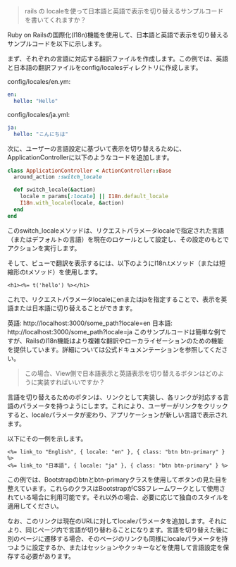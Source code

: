 > rails の localeを使って日本語と英語で表示を切り替えるサンプルコードを書いてくれますか？

Ruby on Railsの国際化(I18n)機能を使用して、日本語と英語で表示を切り替えるサンプルコードを以下に示します。

まず、それぞれの言語に対応する翻訳ファイルを作成します。この例では、英語と日本語の翻訳ファイルをconfig/localesディレクトリに作成します。

config/locales/en.ym:

```yaml
en:
  hello: "Hello"
```

config/locales/ja.yml:

```yaml
ja:
  hello: "こんにちは"
```

次に、ユーザーの言語設定に基づいて表示を切り替えるために、ApplicationControllerに以下のようなコードを追加します。

```ruby
class ApplicationController < ActionController::Base
  around_action :switch_locale

  def switch_locale(&action)
    locale = params[:locale] || I18n.default_locale
    I18n.with_locale(locale, &action)
  end
end
```
このswitch_localeメソッドは、リクエストパラメータlocaleで指定された言語（またはデフォルトの言語）を現在のロケールとして設定し、その設定のもとでアクションを実行します。

そして、ビューで翻訳を表示するには、以下のようにI18n.tメソッド（または短縮形のtメソッド）を使用します。

```erb
<h1><%= t('hello') %></h1>
```

これで、リクエストパラメータlocaleにenまたはjaを指定することで、表示を英語または日本語に切り替えることができます。

英語: http://localhost:3000/some_path?locale=en
日本語: http://localhost:3000/some_path?locale=ja
このサンプルコードは簡単な例ですが、RailsのI18n機能はより複雑な翻訳やローカライゼーションのための機能を提供しています。詳細については公式ドキュメンテーションを参照してください。

> この場合、View側で日本語表示と英語表示を切り替えるボタンはどのように実装すればいいですか？

言語を切り替えるためのボタンは、リンクとして実装し、各リンクが対応する言語のパラメータを持つようにします。これにより、ユーザーがリンクをクリックすると、localeパラメータが変わり、アプリケーションが新しい言語で表示されます。

以下にその一例を示します。

```erb
<%= link_to "English", { locale: "en" }, { class: "btn btn-primary" } %>
<%= link_to "日本語", { locale: "ja" }, { class: "btn btn-primary" } %>
```
この例では、Bootstrapのbtnとbtn-primaryクラスを使用してボタンの見た目を整えています。これらのクラスはBootstrapがCSSフレームワークとして使用されている場合に利用可能です。それ以外の場合、必要に応じて独自のスタイルを適用してください。

なお、このリンクは現在のURLに対してlocaleパラメータを追加します。それにより、同じページ内で言語が切り替わることになります。言語を切り替えた後に別のページに遷移する場合、そのページのリンクも同様にlocaleパラメータを持つように設定するか、またはセッションやクッキーなどを使用して言語設定を保存する必要があります。
